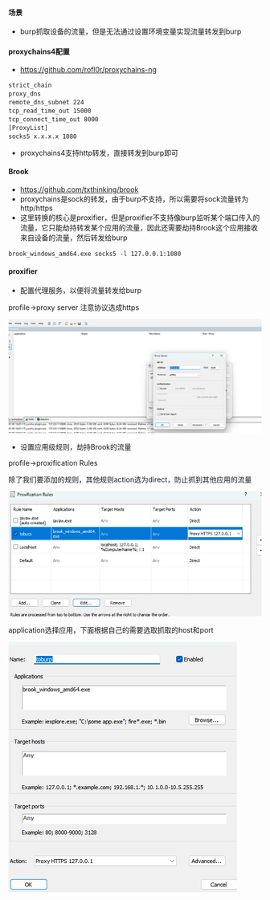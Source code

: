 #### 场景

* burp抓取设备的流量，但是无法通过设置环境变量实现流量转发到burp

#### proxychains4配置

* https://github.com/rofl0r/proxychains-ng

```txt
strict_chain
proxy_dns
remote_dns_subnet 224
tcp_read_time_out 15000
tcp_connect_time_out 8000
[ProxyList]
socks5 x.x.x.x 1080
```

* proxychains4支持http转发，直接转发到burp即可

#### Brook

* https://github.com/txthinking/brook
* proxychains是sock的转发，由于burp不支持，所以需要将sock流量转为http/https
* 这里转换的核心是proxifier，但是proxifier不支持像burp监听某个端口传入的流量，它只能劫持转发某个应用的流量，因此还需要劫持Brook这个应用接收来自设备的流量，然后转发给burp

```shell
brook_windows_amd64.exe socks5 -l 127.0.0.1:1080
```

#### proxifier

* 配置代理服务，以便将流量转发给burp

profile->proxy server 注意协议选成https

![image-20250709161544853](./images/image-20250709161544853.png)

* 设置应用级规则，劫持Brook的流量

profile->proxification Rules

除了我们要添加的规则，其他规则action选为direct，防止抓到其他应用的流量

![image-20250709161836480](./images/image-20250709161836480.png)

application选择应用，下面根据自己的需要选取抓取的host和port

![image-20250709161945546](./images/image-20250709161945546.png)